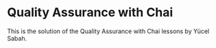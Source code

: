 # Quality Assurance with Chai

This is the solution of the Quality Assurance with Chai lessons by Yücel Sabah.
